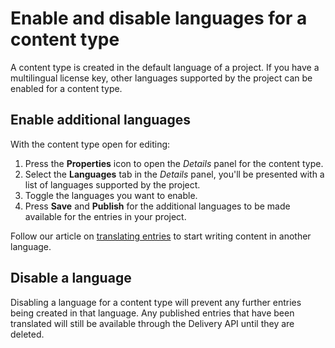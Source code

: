 # Enable and disable languages for a content type
A content type is created in the default language of a project. If you have a multilingual license key, other languages supported by the project can be enabled for a content type.

## Enable additional languages

With the content type open for editing:

1. Press the **Properties** icon to open the *Details* panel for the content type.
2. Select the **Languages** tab in the *Details* panel, you'll be presented with a list of languages supported by the project.
3. Toggle the languages you want to enable.
4. Press **Save** and **Publish** for the additional languages to be made available for the entries in your project.

Follow our article on [translating entries](/entries/translate-an-entry.md) to start writing content in another language.

## Disable a language
Disabling a language for a content type will prevent any further entries being created in that language. Any published entries that have been translated will still be available through the Delivery API until they are deleted.





